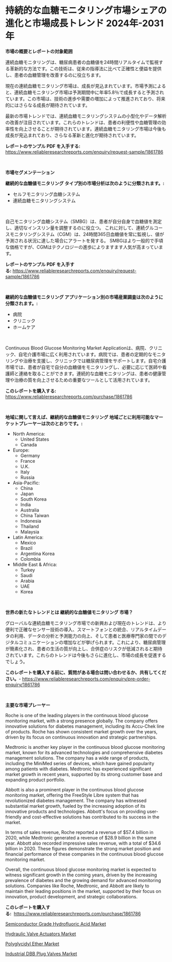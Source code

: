 <p><h1>持続的な血糖モニタリング市場シェアの進化と市場成長トレンド 2024年-2031年</h1></p><p><strong>市場の概要とレポートの対象範囲</strong></p>
<p><p>連続血糖モニタリングは、糖尿病患者の血糖値を24時間リアルタイムで監視する革新的な方法です。この技術は、従来の指導法に比べて正確性と便益を提供し、患者の血糖管理を改善するのに役立ちます。</p><p>現在の連続血糖モニタリング市場は、成長が見込まれています。市場予測によると、連続血糖モニタリング市場は予測期間中に年率5.8％で成長すると予測されています。この市場は、技術の進歩や需要の増加によって推進されており、将来的にはさらなる成長が期待されています。</p><p>最新の市場トレンドでは、連続血糖モニタリングシステムの小型化やデータ解析の改善が注目されています。これらのトレンドは、患者の利便性や血糖管理の効率性を向上させることが期待されています。連続血糖モニタリング市場は今後も成長が見込まれており、さらなる革新と進化が期待されています。</p></p>
<p><strong>レポートのサンプル PDF を入手する:</strong> <a href="https://www.reliableresearchreports.com/enquiry/request-sample/1861786">https://www.reliableresearchreports.com/enquiry/request-sample/1861786</a></p>
<p>&nbsp;</p>
<p><strong>市場セグメンテーション</strong></p>
<p><strong>継続的な血糖値モニタリング タイプ別の市場分析は次のように分類されます。:</strong></p>
<p><ul><li>セルフモニタリング血糖システム</li><li>連続血糖モニタリングシステム</li></ul></p>
<p>&nbsp;</p>
<p><p>自己モニタリング血糖システム（SMBG）は、患者が自分自身で血糖値を測定し、適切なインスリン量を調整するのに役立つ。 これに対して、連続グルコースモニタリングシステム（CGM）は、24時間365日血糖値を常に監視し、値が予測される状況に達した場合にアラートを発する。 SMBGはより一般的で手頃な価格ですが、CGMはテクノロジーの進歩によりますます人気が高まっています。</p></p>
<p><strong>レポートのサンプル PDF を入手する:</strong>&nbsp;<a href="https://www.reliableresearchreports.com/enquiry/request-sample/1861786">https://www.reliableresearchreports.com/enquiry/request-sample/1861786</a></p>
<p>&nbsp;</p>
<p><strong> 継続的な血糖値モニタリング アプリケーション別の市場産業調査は次のように分類されます。:</strong></p>
<p><ul><li>病院</li><li>クリニック</li><li>ホームケア</li></ul></p>
<p>&nbsp;</p>
<p><p>Continuous Blood Glucose Monitoring Market Applicationは、病院、クリニック、自宅介護市場に広く利用されています。病院では、患者の定期的なモニタリングや治療を支援し、クリニックでは糖尿病管理をサポートします。自宅介護市場では、患者が自宅で自分の血糖値をモニタリングし、必要に応じて医師や看護師と連絡を取ることができます。連続的な血糖モニタリングは、患者の健康管理や治療の質を向上させるための重要なツールとして活用されています。</p></p>
<p><strong>このレポートを購入する:</strong>&nbsp; <a href="https://www.reliableresearchreports.com/purchase/1861786">https://www.reliableresearchreports.com/purchase/1861786</a></p>
<p>&nbsp;</p>
<p><strong>地域に関して言えば、継続的な血糖値モニタリング 地域ごとに利用可能なマーケットプレーヤーは次のとおりです。:</strong></p>
<p><ul>
    <li>
        North America:
        <ul>
            <li>United States</li>
            <li>Canada</li>
        </ul>
    </li>
    <li>
        Europe:
        <ul>
            <li>Germany</li>
            <li>France</li>
            <li>U.K.</li>
            <li>Italy</li>
            <li>Russia</li>
        </ul>
    </li>
    <li>
        Asia-Pacific:
        <ul>
            <li>China</li>
            <li>Japan</li>
            <li>South Korea</li>
            <li>India</li>
            <li>Australia</li>
            <li>China Taiwan</li>
            <li>Indonesia</li>
            <li>Thailand</li>
            <li>Malaysia</li>
        </ul>
    </li>
    <li>
        Latin America:
        <ul>
            <li>Mexico</li>
            <li>Brazil</li>
            <li>Argentina Korea</li>
            <li>Colombia</li>
        </ul>
    </li>
    <li>
        Middle East & Africa:
        <ul>
            <li>Turkey</li>
            <li>Saudi</li>
            <li>Arabia</li>
            <li>UAE</li>
            <li>Korea</li>
        </ul>
    </li>
    </ul></p>
<p>&nbsp;</p>
<p><strong>世界の新たなトレンドとは 継続的な血糖値モニタリング 市場？</strong></p>
<p><p>グローバルな連続血糖モニタリング市場での新興および現在のトレンドは、より便利で正確なセンサー技術の導入、スマートフォンとの統合、リアルタイムデータの利用、データの分析と予測能力の向上、そして患者と医療専門家の間でのデジタルコミュニケーションの増加などが挙げられます。これにより、糖尿病管理が簡素化され、患者の生活の質が向上し、合併症のリスクが低減されると期待されています。これらのトレンドは今後もさらに進化し、市場の成長を促進するでしょう。</p></p>
<p><strong>このレポートを購入する前に、質問がある場合は問い合わせるか、共有してください。</strong>- <a href="https://www.reliableresearchreports.com/enquiry/pre-order-enquiry/1861786">https://www.reliableresearchreports.com/enquiry/pre-order-enquiry/1861786</a></p>
<p>&nbsp;</p>
<p><strong>主要な市場プレーヤー</strong></p>
<p><p>Roche is one of the leading players in the continuous blood glucose monitoring market, with a strong presence globally. The company offers innovative solutions for diabetes management, including its Accu-Chek line of products. Roche has shown consistent market growth over the years, driven by its focus on continuous innovation and strategic partnerships.</p><p>Medtronic is another key player in the continuous blood glucose monitoring market, known for its advanced technologies and comprehensive diabetes management solutions. The company has a wide range of products, including the MiniMed series of devices, which have gained popularity among patients with diabetes. Medtronic has experienced significant market growth in recent years, supported by its strong customer base and expanding product portfolio.</p><p>Abbott is also a prominent player in the continuous blood glucose monitoring market, offering the FreeStyle Libre system that has revolutionized diabetes management. The company has witnessed substantial market growth, fueled by the increasing adoption of its innovative products and technologies. Abbott's focus on providing user-friendly and cost-effective solutions has contributed to its success in the market.</p><p>In terms of sales revenue, Roche reported a revenue of $57.4 billion in 2020, while Medtronic generated a revenue of $28.9 billion in the same year. Abbott also recorded impressive sales revenue, with a total of $34.6 billion in 2020. These figures demonstrate the strong market position and financial performance of these companies in the continuous blood glucose monitoring market.</p><p>Overall, the continuous blood glucose monitoring market is expected to witness significant growth in the coming years, driven by the increasing prevalence of diabetes and the growing demand for advanced monitoring solutions. Companies like Roche, Medtronic, and Abbott are likely to maintain their leading positions in the market, supported by their focus on innovation, product development, and strategic collaborations.</p></p>
<p><strong>このレポートを購入する:</strong>&nbsp;&nbsp;<a href="https://www.reliableresearchreports.com/purchase/1861786">https://www.reliableresearchreports.com/purchase/1861786</a></p>
<p><p><a href="https://lydian-appliance-61d.notion.site/Semiconductor-Grade-Hydrofluoric-Acid-Market-Research-Report-The-Key-To-Successful-Business-Strateg-1b472dff93bd4377af49631a0dfc064a">Semiconductor Grade Hydrofluoric Acid Market</a></p><p><a href="https://view.publitas.com/reportprime-1/hydraulic-valve-actuators-market-size-focuses-on-market-dynamics-in-depth-analysis-and-future-projections-of-its-market-forecasted-for-period-from-2023-to-2030/">Hydraulic Valve Actuators Market</a></p><p><a href="https://github.com/Sherrillcrooksxa8i18ucf2m/Market-Research-Report-List-1/blob/main/polyglycidyl-ether-market.md">Polyglycidyl Ether Market</a></p><p><a href="https://view.publitas.com/reportprime-1/industrial-dbb-plug-valves-market-size-growth-and-forecast-from-2023-2030/">Industrial DBB Plug Valves Market</a></p></p>